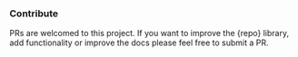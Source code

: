 ### Contribute

PRs are welcomed to this project.
If you want to improve the {repo} library, add
functionality or improve the docs please feel free to submit a PR.
